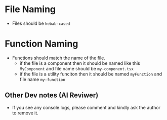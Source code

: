 # File Naming

- Files should be `kebab-cased`

# Function Naming

- Functions should match the name of the file.
  - if the file is a component then it should be named like this `MyComponent` and file name should be `my-component.tsx`
  - if the file is a utility funciton then it should be named `myFunction` and file name `my-function`

## Other Dev notes (AI Reviwer)

- If you see any console.logs, please comment and kindly ask the author to remove it.
